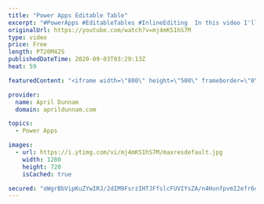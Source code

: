 ```yaml
---
title: "Power Apps Editable Table"
excerpt: "#PowerApps #EditableTables #InlineEditing  In this video I'll walk you through all of the steps needed to create a repeating, inline editable table within Power Apps similar to what you would see in SharePoint's Quick Edit Mode, Excel and InfoPath repeating tables.   Here's a breakdown of what's covered:"
originalUrl: https://youtube.com/watch?v=mj4mKS1hS7M
type: video
price: Free
length: PT20M42S
publishedDateTime: 2020-09-03T03:29:13Z
heat: 59

featuredContent: "<iframe width=\"800\" height=\"500\" frameborder=\"0\" src=\"https://www.youtube.com/embed/mj4mKS1hS7M\" allow=\"accelerometer; autoplay; encrypted-media; gyroscope; picture-in-picture\" allowfullscreen></iframe>"

provider:
  name: April Dunnam
  domain: aprildunnam.com

topics:
  - Power Apps

images:
  - url: https://i.ytimg.com/vi/mj4mKS1hS7M/maxresdefault.jpg
    width: 1280
    height: 720
    isCached: true

secured: "oWgrBbVipKuZYwIRJ/2dIM9FsrzIHTJFfslcFUVIYsZA/n4HunfpvmI2efr6ctHCg67Kwl/PXAViZvqJFm/MzERH6yGCNMF/1f1RqYmkCN6jW0Zxlwe07OkMN2HqFr0kIZ4CFxBEc3T6UUk7v2WchE+RpejU8MDpkGZQmhunEWRbQM9JD3cfNv65z+iu2xJnlkWWhczPjSmqst76KcMzHBE2cBUk/W64m0mAmbZsl1OeAs3Pi2AeqfQiFkK4ZG2lwHyP0x6i7O6jmO220bZ3PJFEJcgyy52lVCK/YxB5Gu9bKyPVAq8VK5gRzG8WdSn8hdZ8nrTIAxla93i8XBU99j06bvlbK80L9bkXIdiI6aQVhN0toM/zFm9tAb5P8gqG4Ku5/HYcXbMo9KWfMQCdgP4Tt0rNB4isCxIFE9WforA=;JZ/4g7IWY8Q/vdA1B1558A=="
---
```


